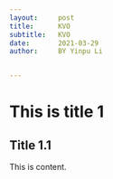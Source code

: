 ```yaml
---
layout:     post
title:      KVO
subtitle:   KVO
date:       2021-03-29
author:     BY Yinpu Li


---
```


# This is title 1

## Title 1.1

This is content.